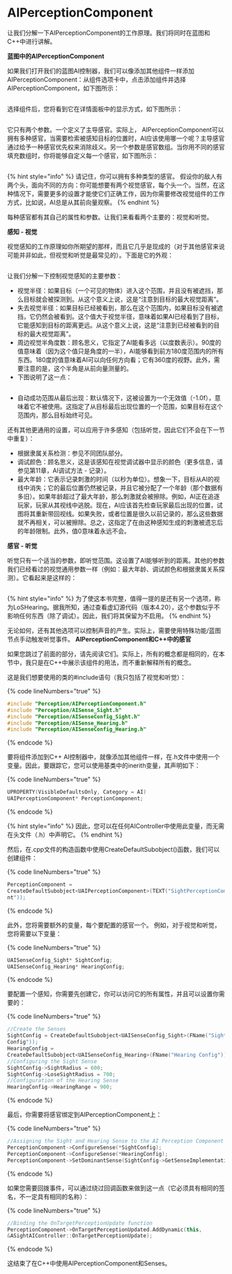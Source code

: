 # AIPerceptionComponent

让我们分解一下AIPerceptionComponent的工作原理。我们将同时在蓝图和C++中进行讲解。

**蓝图中的AIPerceptionComponent**

如果我们打开我们的蓝图AI控制器，我们可以像添加其他组件一样添加AIPerceptionComponent：从组件选项卡中，点击添加组件并选择AIPerceptionComponent，如下图所示：

<figure><img src="../../../.gitbook/assets/image (7) (1).png" alt=""><figcaption></figcaption></figure>

选择组件后，您将看到它在详情面板中的显示方式，如下图所示：

<figure><img src="../../../.gitbook/assets/image (8) (1).png" alt=""><figcaption></figcaption></figure>

它只有两个参数。一个定义了主导感官。实际上， AIPerceptionComponent可以拥有多种感官，当需要检索被感知目标的位置时，AI应该使用哪一个呢？主导感官通过给予一种感官优先权来消除歧义。另一个参数是感官数组。当你用不同的感官填充数组时，你将能够自定义每一个感官，如下图所示：

<figure><img src="../../../.gitbook/assets/image (9) (1).png" alt=""><figcaption></figcaption></figure>

{% hint style="info" %}
请记住，你可以拥有多种类型的感官。 假设你的敌人有两个头，面向不同的方向：你可能想要有两个视觉感官，每个头一个。当然，在这种情况下，需要更多的设置才能使它们正确工作，因为你需要修改视觉组件的工作方式，比如说，AI总是从其前向量观察。
{% endhint %}

&#x20;每种感官都有其自己的属性和参数。让我们来看看两个主要的：视觉和听觉。

**感知 - 视觉**

视觉感知的工作原理如你所期望的那样，而且它几乎是现成的（对于其他感官来说可能并非如此，但视觉和听觉是最常见的）。下面是它的外观：&#x20;

<figure><img src="../../../.gitbook/assets/image (10) (1).png" alt=""><figcaption></figcaption></figure>

让我们分解一下控制视觉感知的主要参数：&#x20;

* 视觉半径：如果目标（一个可见的物体）进入这个范围，并且没有被遮挡，那么目标就会被探测到。从这个意义上说，这是“注意到目标的最大视觉距离”。
* 失去视觉半径：如果目标已经被看到，那么在这个范围内，如果目标没有被遮挡，它仍然会被看到。这个值大于视觉半径，意味着如果AI已经看到了目标，它能感知到目标的距离更远。从这个意义上说，这是“注意到已经被看到的目标的最大视觉距离”。
* 周边视觉半角度数：顾名思义，它指定了AI能看多远（以度数表示）。90度的值意味着（因为这个值只是角度的一半），AI能够看到前方180度范围内的所有东西。180度的值意味着AI可以向任何方向看；它有360度的视野。此外，需要注意的是，这个半角是从前向量测量的。
* 下图说明了这一点：

<figure><img src="../../../.gitbook/assets/image (11) (1).png" alt=""><figcaption></figcaption></figure>

* 自动成功范围从最后出现：默认情况下，这被设置为一个无效值（-1.0f），意味着它不被使用。这指定了从目标最后出现位置的一个范围，如果目标在这个范围内，那么目标始终可见。

还有其他更通用的设置，可以应用于许多感知（包括听觉，因此它们不会在下一节中重复）：

* 根据隶属关系检测：参见不同团队部分。
* 调试颜色：顾名思义，这是该感知在视觉调试器中显示的颜色（更多信息，请参见第11章，AI调试方法 - 记录）。
* 最大年龄：它表示记录刺激的时间（以秒为单位）。想象一下，目标从AI的视线中消失；它的最后位置仍然被记录，并且它被分配了一个年龄（那个数据有多旧）。如果年龄超过了最大年龄，那么刺激就会被擦除。例如，AI正在追逐玩家，玩家从其视线中逃脱。现在，AI应该首先检查玩家最后出现的位置，试图将其重新带回视线。如果失败，或者位置是很久以前记录的，那么这些数据就不再相关，可以被擦除。总之，这指定了在由这种感知生成的刺激被遗忘后的年龄限制。此外，值0意味着永远不会。

**感官 - 听觉**

听觉只有一个适当的参数，即听觉范围。这设置了AI能够听到的距离。其他的参数我们已经看过的视觉通用参数一样（例如：最大年龄、调试颜色和根据隶属关系探测）。它看起来是这样的：&#x20;

<figure><img src="../../../.gitbook/assets/image (12) (1).png" alt=""><figcaption></figcaption></figure>

{% hint style="info" %}
为了使这本书完整，值得一提的是还有另一个选项，称为LoSHearing。据我所知，通过查看虚幻源代码（版本4.20），这个参数似乎不影响任何东西（除了调试）。因此，我们将其保留为不启用。&#x20;
{% endhint %}

无论如何，还有其他选项可以控制声音的产生。实际上，需要使用特殊功能/蓝图节点手动触发听觉事件。 **AIPerceptionComponent和C++中的感官**

如果您跳过了前面的部分，请先阅读它们。实际上，所有的概念都是相同的，在本节中，我只是在C++中展示该组件的用法，而不重新解释所有的概念。&#x20;

这是我们想要使用的类的#include语句（我只包括了视觉和听觉）：

{% code lineNumbers="true" %}
```cpp
#include "Perception/AIPerceptionComponent.h"
#include "Perception/AISense_Sight.h"
#include "Perception/AISenseConfig_Sight.h"
#include "Perception/AISense_Hearing.h"
#include "Perception/AISenseConfig_Hearing.h"
```
{% endcode %}

要将组件添加到C++ AI控制器中，就像添加其他组件一样，在.h文件中使用一个变量。因此，要跟踪它，您可以使用基类中的inerith变量，其声明如下：

{% code lineNumbers="true" %}
```cpp
UPROPERTY(VisibleDefaultsOnly, Category = AI)
UAIPerceptionComponent* PerceptionComponent;
```
{% endcode %}

{% hint style="info" %}
因此，您可以在任何AIController中使用此变量，而无需在头文件（.h）中声明它。
{% endhint %}

然后，在.cpp文件的构造函数中使用CreateDefaultSubobject()函数，我们可以创建组件：

{% code lineNumbers="true" %}
```cpp
PerceptionComponent =
CreateDefaultSubobject<UAIPerceptionComponent>(TEXT("SightPerceptionCompone
nt"));
```
{% endcode %}

此外，您将需要额外的变量，每个要配置的感官一个。 例如，对于视觉和听觉，您将需要以下变量：

{% code lineNumbers="true" %}
```cpp
UAISenseConfig_Sight* SightConfig;
UAISenseConfig_Hearing* HearingConfig;
```
{% endcode %}

要配置一个感知，你需要先创建它，你可以访问它的所有属性，并且可以设置你需要的：

{% code lineNumbers="true" %}
```cpp
//Create the Senses
SightConfig = CreateDefaultSubobject<UAISenseConfig_Sight>(FName("Sight
Config"));
HearingConfig =
CreateDefaultSubobject<UAISenseConfig_Hearing>(FName("Hearing Config"));
//Configuring the Sight Sense
SightConfig->SightRadius = 600;
SightConfig->LoseSightRadius = 700;
//Configuration of the Hearing Sense
HearingConfig->HearingRange = 900;
```
{% endcode %}

最后，你需要将感官绑定到AIPerceptionComponent上：

{% code lineNumbers="true" %}
```cpp
//Assigning the Sight and Hearing Sense to the AI Perception Component
PerceptionComponent->ConfigureSense(*SightConfig);
PerceptionComponent->ConfigureSense(*HearingConfig);
PerceptionComponent->SetDominantSense(SightConfig->GetSenseImplementation());
```
{% endcode %}

如果您需要回拨事件，可以通过绕过回调函数来做到这一点（它必须具有相同的签名，不一定具有相同的名称）：

{% code lineNumbers="true" %}
```cpp
//Binding the OnTargetPerceptionUpdate function
PerceptionComponent->OnTargetPerceptionUpdated.AddDynamic(this,
&ASightAIController::OnTargetPerceptionUpdate);
```
{% endcode %}

这结束了在C++中使用AIPerceptionComponent和Senses。
